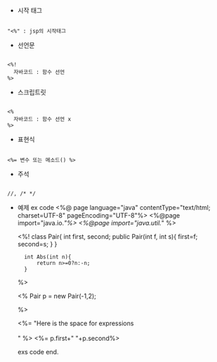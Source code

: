- 시작 태그
<pre><code>
"<%" : jsp의 시작태그
</code></pre>

- 선언문
<pre><code>
<%!
  자바코드 : 함수 선언
%>
</code></pre>

- 스크립트릿
<pre><code>
<%
  자바코드 : 함수 선언 x
%>
</code></pre>

- 표현식
<pre><code>
<%= 변수 또는 메소드() %>
</code></pre>

- 주석
<pre><code>
//, /* */
</code></pre>

- 예제
	ex code
	<%@ page language="java" contentType="text/html; charset=UTF-8"
	    pageEncoding="UTF-8"%>
	    <%@page import="java.io.*"%>
	    <%@page import="java.util.*" %>
	<!DOCTYPE html>
	<html>
	<head>
	<meta charset="UTF-8">
	<title>ex01_basic.jsp</title>
	</head>
	<body>
	<!-- 선언문 : 자바, 변수 선언, 함수, ... but 제어문, 출력문 안됨-->
	<%!
		class Pair{
			int first, second;
			public Pair(int f, int s){
				first=f;
				second=s;
			}
		}

		int Abs(int n){
			return n>=0?n:-n;
		}

	%>

	<!-- 스크립트릿 : 변수 선언, 자바 코드, 제어문, 출력문 but 함수 선언 x-->
	<%
		Pair p = new Pair(-1,2);

	%>

	<!-- 표현식 -->
	<%= "Here is the space for expressions<br><br>" %>
	<%= p.first+" "+p.second%>
	</body>
	</html>
	exs code end.
